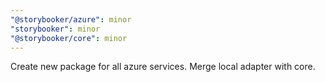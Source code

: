```yaml
---
"@storybooker/azure": minor
"storybooker": minor
"@storybooker/core": minor
---
```


Create new package for all azure services. Merge local adapter with core.
